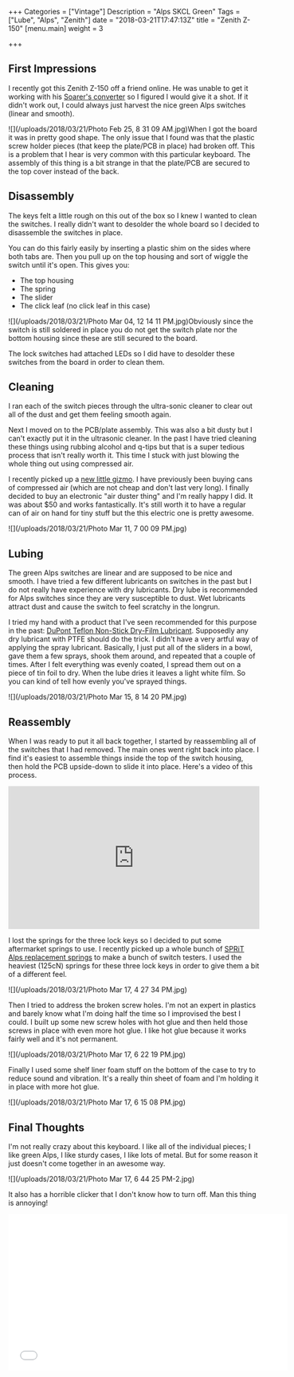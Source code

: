 +++
Categories = ["Vintage"]
Description = "Alps SKCL Green"
Tags = ["Lube", "Alps", "Zenith"]
date = "2018-03-21T17:47:13Z"
title = "Zenith Z-150"
[menu.main]
weight = 3

+++
## First Impressions

I recently got this Zenith Z-150 off a friend online.  He was unable to get it working with his [Soarer's converter](https://geekhack.org/index.php?topic=17458.0) so I figured I would give it a shot.  If it didn't work out, I could always just harvest the nice green Alps switches (linear and smooth).

![](/uploads/2018/03/21/Photo Feb 25, 8 31 09 AM.jpg)When I got the board it was in pretty good shape.  The only issue that I found was that the plastic screw holder pieces (that keep the plate/PCB in place) had broken off.  This is a problem that I hear is very common with this particular keyboard.  The assembly of this thing is a bit strange in that the plate/PCB are secured to the top cover instead of the back.

## Disassembly

The keys felt a little rough on this out of the box so I knew I wanted to clean the switches.  I really didn't want to desolder the whole board so I decided to disassemble the switches in place.

You can do this fairly easily by inserting a plastic shim on the sides where both tabs are.  Then you pull up on the top housing and sort of wiggle the switch until it's open.  This gives you:

* The top housing
* The spring
* The slider
* The click leaf (no click leaf in this case)

![](/uploads/2018/03/21/Photo Mar 04, 12 14 11 PM.jpg)Obviously since the switch is still soldered in place you do not get the switch plate nor the bottom housing since these are still secured to the board.

The lock switches had attached LEDs so I did have to desolder these switches from the board in order to clean them.

## Cleaning

I ran each of the switch pieces through the ultra-sonic cleaner to clear out all of the dust and get them feeling smooth again.

Next I moved on to the PCB/plate assembly.  This was also a bit dusty but I can't exactly put it in the ultrasonic cleaner.  In the past I have tried cleaning these things using rubbing alcohol and q-tips but that is a super tedious process that isn't really worth it.  This time I stuck with just blowing the whole thing out using compressed air.

I recently picked up a [new little gizmo](https://www.amazon.com/dp/B00SI67YRU/ref=cm_sw_r_cp_ep_dp_3yUSAb2ZAX646E).  I have previously been buying cans of compressed air (which are not cheap and don't last very long).  I finally decided to buy an electronic "air duster thing" and I'm really happy I did.  It was about $50 and works fantastically.  It's still worth it to have a regular can of air on hand for tiny stuff but the this electric one is pretty awesome.

![](/uploads/2018/03/21/Photo Mar 11, 7 00 09 PM.jpg)

## Lubing

The green Alps switches are linear and are supposed to be nice and smooth.  I have tried a few different lubricants on switches in the past but I do not really have experience with dry lubricants.  Dry lube is recommended for Alps switches since they are very susceptible to dust.  Wet lubricants attract dust and cause the switch to feel scratchy in the longrun.

I tried my hand with a product that I've seen recommended for this purpose in the past: [DuPont Teflon Non-Stick Dry-Film Lubricant](https://www.amazon.com/dp/B00D3G6IFE/ref=cm_sw_r_cp_ep_dp_TEUSAbDEM9JS3).  Supposedly any dry lubricant with PTFE should do the trick.  I didn't have a very artful way of applying the spray lubricant.  Basically, I just put all of the sliders in a bowl, gave them a few sprays, shook them around, and repeated that a couple of times.  After I felt everything was evenly coated, I spread them out on a piece of tin foil to dry.  When the lube dries it leaves a light white film.  So you can kind of tell how evenly you've sprayed things.

![](/uploads/2018/03/21/Photo Mar 15, 8 14 20 PM.jpg)

## Reassembly

When I was ready to put it all back together, I started by reassembling all of the switches that I had removed.  The main ones went right back into place.  I find it's easiest to assemble things inside the top of the switch housing, then hold the PCB upside-down to slide it into place.  Here's a video of this process.

<div style='position:relative;padding-bottom:57%'><iframe src='https://gfycat.com/ifr/GrimyClearIndiancow' frameborder='0' scrolling='no' width='100%' height='100%' style='position:absolute;top:0;left:0;' allowfullscreen></iframe></div>

I lost the springs for the three lock keys so I decided to put some aftermarket springs to use.  I recently picked up a whole bunch of [SPRiT Alps replacement springs](https://spritdesign.wixsite.com/sprit/products) to make a bunch of switch testers.  I used the heaviest (125cN) springs for these three lock keys in order to give them a bit of a different feel.

![](/uploads/2018/03/21/Photo Mar 17, 4 27 34 PM.jpg)

Then I tried to address the broken screw holes.  I'm not an expert in plastics and barely know what I'm doing half the time so I improvised the best I could.  I built up some new screw holes with hot glue and then held those screws in place with even more hot glue.  I like hot glue because it works fairly well and it's not permanent.

![](/uploads/2018/03/21/Photo Mar 17, 6 22 19 PM.jpg)

Finally I used some shelf liner foam stuff on the bottom of the case to try to reduce sound and vibration.  It's a really thin sheet of foam and I'm holding it in place with more hot glue.

![](/uploads/2018/03/21/Photo Mar 17, 6 15 08 PM.jpg)

## Final Thoughts

I'm not really crazy about this keyboard.  I like all of the individual pieces; I like green Alps, I like sturdy cases, I like lots of metal.  But for some reason it just doesn't come together in an awesome way.

![](/uploads/2018/03/21/Photo Mar 17, 6 44 25 PM-2.jpg)

It also has a horrible clicker that I don't know how to turn off.  Man this thing is annoying!

<iframe width="560" height="315" src="//www.youtube.com/embed/bxzkScz3x1k" frameborder="0"></iframe>
